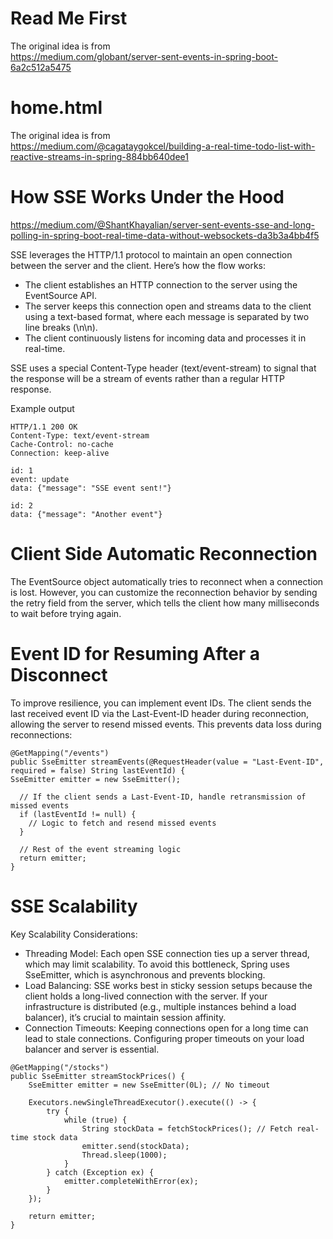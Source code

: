 # Read Me First

The original idea is from  
https://medium.com/globant/server-sent-events-in-spring-boot-6a2c512a5475

# home.html

The original idea is from  
https://medium.com/@cagataygokcel/building-a-real-time-todo-list-with-reactive-streams-in-spring-884bb640dee1

# How SSE Works Under the Hood

https://medium.com/@ShantKhayalian/server-sent-events-sse-and-long-polling-in-spring-boot-real-time-data-without-websockets-da3b3a4bb4f5

SSE leverages the HTTP/1.1 protocol to maintain an open connection between the server and the client. Here’s how the
flow works:

- The client establishes an HTTP connection to the server using the EventSource API.
- The server keeps this connection open and streams data to the client using a text-based format, where each message is
  separated by two line breaks (\n\n).
- The client continuously listens for incoming data and processes it in real-time.

SSE uses a special Content-Type header (text/event-stream) to signal that the response will be a stream of events
rather than a regular HTTP response.

Example output

```
HTTP/1.1 200 OK
Content-Type: text/event-stream
Cache-Control: no-cache
Connection: keep-alive

id: 1
event: update
data: {"message": "SSE event sent!"}

id: 2
data: {"message": "Another event"}
```

# Client Side Automatic Reconnection

The EventSource object automatically tries to reconnect when a connection is lost. However, you can customize the
reconnection behavior by sending the retry field from the server, which tells the client how many milliseconds to wait
before trying again.

# Event ID for Resuming After a Disconnect

To improve resilience, you can implement event IDs. The client sends the last received event ID via the Last-Event-ID
header during reconnection, allowing the server to resend missed events. This prevents data loss during reconnections:

```
@GetMapping("/events")
public SseEmitter streamEvents(@RequestHeader(value = "Last-Event-ID", required = false) String lastEventId) {
SseEmitter emitter = new SseEmitter();

  // If the client sends a Last-Event-ID, handle retransmission of missed events
  if (lastEventId != null) {
    // Logic to fetch and resend missed events
  }
    
  // Rest of the event streaming logic
  return emitter;
}
```

# SSE Scalability

Key Scalability Considerations:

- Threading Model: Each open SSE connection ties up a server thread, which may limit scalability. To avoid this
  bottleneck, Spring uses SseEmitter, which is asynchronous and prevents blocking.
- Load Balancing: SSE works best in sticky session setups because the client holds a long-lived connection with the
  server. If your infrastructure is distributed (e.g., multiple instances behind a load balancer), it’s crucial to
  maintain session affinity.
- Connection Timeouts: Keeping connections open for a long time can lead to stale connections. Configuring proper
  timeouts
  on your load balancer and server is essential.

```
@GetMapping("/stocks")
public SseEmitter streamStockPrices() {
    SseEmitter emitter = new SseEmitter(0L); // No timeout
    
    Executors.newSingleThreadExecutor().execute(() -> {
        try {
            while (true) {
                String stockData = fetchStockPrices(); // Fetch real-time stock data
                emitter.send(stockData);
                Thread.sleep(1000);
            }
        } catch (Exception ex) {
            emitter.completeWithError(ex);
        }
    });
    
    return emitter;
}
```
